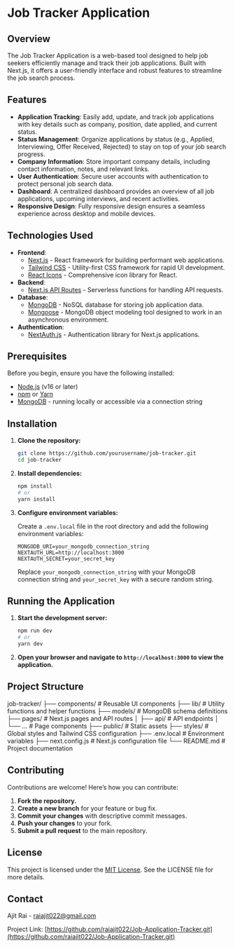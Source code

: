 # Job Tracker Application

## Overview

The Job Tracker Application is a web-based tool designed to help job seekers efficiently manage and track their job applications. Built with Next.js, it offers a user-friendly interface and robust features to streamline the job search process.

## Features

- **Application Tracking**: Easily add, update, and track job applications with key details such as company, position, date applied, and current status.
- **Status Management**: Organize applications by status (e.g., Applied, Interviewing, Offer Received, Rejected) to stay on top of your job search progress.
- **Company Information**: Store important company details, including contact information, notes, and relevant links.
- **User Authentication**: Secure user accounts with authentication to protect personal job search data.
- **Dashboard**: A centralized dashboard provides an overview of all job applications, upcoming interviews, and recent activities.
- **Responsive Design**: Fully responsive design ensures a seamless experience across desktop and mobile devices.

## Technologies Used

- **Frontend**:
  - [Next.js](https://nextjs.org/) - React framework for building performant web applications.
  - [Tailwind CSS](https://tailwindcss.com/) - Utility-first CSS framework for rapid UI development.
  - [React Icons](https://react-icons.github.io/react-icons) - Comprehensive icon library for React.
- **Backend**:
  - [Next.js API Routes](https://nextjs.org/docs/api-routes/introduction) - Serverless functions for handling API requests.
- **Database**:
  - [MongoDB](https://www.mongodb.com/) - NoSQL database for storing job application data.
  - [Mongoose](https://mongoosejs.com/) - MongoDB object modeling tool designed to work in an asynchronous environment.
- **Authentication**:
  - [NextAuth.js](https://next-auth.js.org/) - Authentication library for Next.js applications.

## Prerequisites

Before you begin, ensure you have the following installed:

- [Node.js](https://nodejs.org/) (v16 or later)
- [npm](https://www.npmjs.com/) or [Yarn](https://yarnpkg.com/)
- [MongoDB](https://www.mongodb.com/) - running locally or accessible via a connection string

## Installation

1. **Clone the repository:**

   ```bash
   git clone https://github.com/yourusername/job-tracker.git
   cd job-tracker
   ```

2. **Install dependencies:**

   ```bash
   npm install
   # or
   yarn install
   ```

3. **Configure environment variables:**

   Create a `.env.local` file in the root directory and add the following environment variables:

   ```
   MONGODB_URI=your_mongodb_connection_string
   NEXTAUTH_URL=http://localhost:3000
   NEXTAUTH_SECRET=your_secret_key
   ```

   Replace `your_mongodb_connection_string` with your MongoDB connection string and `your_secret_key` with a secure random string.

## Running the Application

1. **Start the development server:**

   ```bash
   npm run dev
   # or
   yarn dev
   ```

2. **Open your browser and navigate to `http://localhost:3000` to view the application.**

## Project Structure

job-tracker/
├── components/       # Reusable UI components
├── lib/              # Utility functions and helper functions
├── models/           # MongoDB schema definitions
├── pages/            # Next.js pages and API routes
│   ├── api/          # API endpoints
│   └── ...           # Page components
├── public/           # Static assets
├── styles/           # Global styles and Tailwind CSS configuration
├── .env.local        # Environment variables
├── next.config.js    # Next.js configuration file
└── README.md         # Project documentation


## Contributing

Contributions are welcome! Here’s how you can contribute:

1. **Fork the repository.**
2. **Create a new branch** for your feature or bug fix.
3. **Commit your changes** with descriptive commit messages.
4. **Push your changes** to your fork.
5. **Submit a pull request** to the main repository.

## License

This project is licensed under the [MIT License](LICENSE). See the LICENSE file for more details.

## Contact

Ajit Rai - [raiajit022@gmail.com](mailto:raiajit022@gmail.com)

Project Link: [https://github.com/raiajit022/Job-Application-Tracker.git](https://github.com/raiajit022/Job-Application-Tracker.git)
